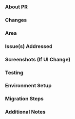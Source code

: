 ### About PR
<!-- Replace with PR title, e.g., [BE] Add new API for location tracking -->

### Changes
<!-- List of changes, enhancements, bug fixes -->

### Area
<!-- BE, FE, or BE/FE for changes affecting both -->

### Issue(s) Addressed
<!-- Link to the issue(s) this PR addresses -->

### Screenshots (If UI Change)
<!-- Attach screenshots for FE changes -->

### Testing
<!-- How have the changes been tested? -->

### Environment Setup
<!-- Special requirements or dependencies for deployment -->

### Migration Steps
<!-- Database migrations or deployment steps, if any -->

### Additional Notes
<!-- Any additional information or context the reviewer should know -->
